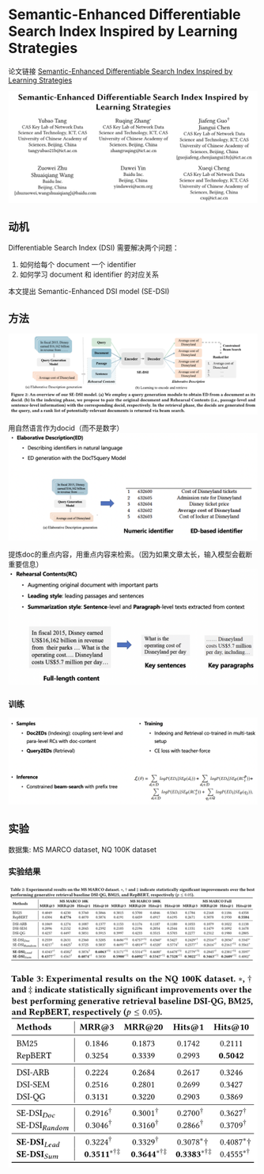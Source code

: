 #  Semantic-Enhanced Differentiable Search Index Inspired by Learning Strategies

论文链接 [Semantic-Enhanced Differentiable Search Index Inspired by Learning Strategies](https://arxiv.org/pdf/2305.15115.pdf)

![Alt text](image.png)

## 动机
Differentiable Search Index (DSI) 需要解决两个问题：
1. 如何给每个 document 一个 identifier
2. 如何学习 document 和 identifier 的对应关系

本文提出 Semantic-Enhanced DSI model (SE-DSI)

## 方法
![Alt text](image-1.png)

用自然语言作为docid（而不是数字）
![Alt text](image-2.png)

提炼doc的重点内容，用重点内容来检索。（因为如果文章太长，输入模型会截断重要信息）
![Alt text](image-3.png)

### 训练
![Alt text](image-4.png)

## 实验
数据集: 
MS MARCO dataset, NQ 100K dataset

### 实验结果
![Alt text](image-5.png)

![Alt text](image-6.png)